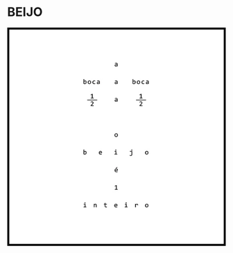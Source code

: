 # BEIJO

![](https://github.com/DanielBrito/no-ritmo-de-algo/blob/master/PoemasVisuais/img/beijo.jpg)
